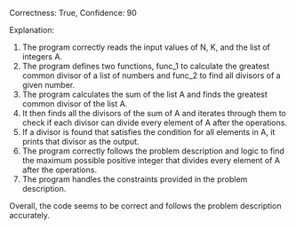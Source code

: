 Correctness: True, Confidence: 90

Explanation: 
1. The program correctly reads the input values of N, K, and the list of integers A.
2. The program defines two functions, func_1 to calculate the greatest common divisor of a list of numbers and func_2 to find all divisors of a given number.
3. The program calculates the sum of the list A and finds the greatest common divisor of the list A.
4. It then finds all the divisors of the sum of A and iterates through them to check if each divisor can divide every element of A after the operations.
5. If a divisor is found that satisfies the condition for all elements in A, it prints that divisor as the output.
6. The program correctly follows the problem description and logic to find the maximum possible positive integer that divides every element of A after the operations.
7. The program handles the constraints provided in the problem description.

Overall, the code seems to be correct and follows the problem description accurately.